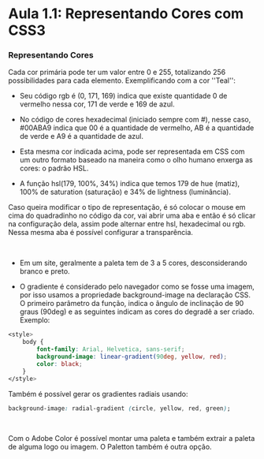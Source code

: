 # Aula 1.1: Representando Cores com CSS3

### Representando Cores 

Cada cor primária pode ter um valor entre 0 e 255, totalizando 256 possibilidades para cada elemento.
Exemplificando com a cor ''Teal'':   

 

* Seu código rgb é (0, 171, 169) indica que existe quantidade 0 de vermelho nessa cor, 171 de verde e 169 de azul.  

* No código de cores hexadecimal (iniciado sempre com #), nesse caso, #00ABA9 indica que 00 é a quantidade de vermelho, AB é a quantidade de verde e A9 é a quantidade de azul. 
 
* Esta mesma cor indicada acima, pode ser representada em CSS com um outro formato baseado na maneira como o olho humano enxerga as cores: o padrão HSL.  

* A função hsl(179, 100%, 34%) indica que temos 179 de hue (matiz), 100% de saturation (saturação) e 34% de lightness (luminância). 

 
Caso queira modificar o tipo de representação, é só colocar o mouse em cima do quadradinho no código da cor, vai abrir uma aba e então é só clicar na configuração dela, assim pode alternar entre hsl, hexadecimal ou rgb. Nessa mesma aba é possível configurar a transparência. 

<br>

* Em um site, geralmente a paleta tem de 3 a 5 cores, desconsiderando branco e preto.

* O gradiente é considerado pelo navegador como se fosse uma imagem, por isso usamos a propriedade background-image na declaração CSS. 
O primeiro parâmetro da função, indica o ângulo de inclinação de 90 graus (90deg) e as seguintes indicam as cores do degradê a ser criado. Exemplo:
~~~css
<style>
    body {
        font-family: Arial, Helvetica, sans-serif;
        background-image: linear-gradient(90deg, yellow, red);
        color: black;
    }
</style>
~~~
Também é possível gerar os gradientes radiais usando:
~~~css
background-image: radial-gradient (circle, yellow, red, green);
~~~
<br>

Com o Adobe Color é possível montar uma paleta e também extrair a paleta de alguma logo ou imagem. O Paletton também é outra opção.
